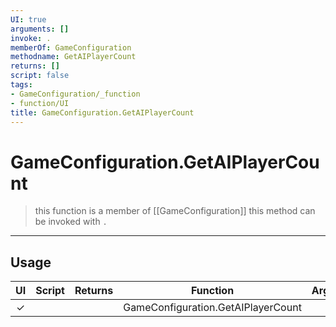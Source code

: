 ```yaml
---
UI: true
arguments: []
invoke: .
memberOf: GameConfiguration
methodname: GetAIPlayerCount
returns: []
script: false
tags:
- GameConfiguration/_function
- function/UI
title: GameConfiguration.GetAIPlayerCount
---
```

# GameConfiguration.GetAIPlayerCount
> this function is a member of [[GameConfiguration]]
> this method can be invoked with `.`
-----
## Usage
|  UI | Script | Returns | Function | Arguments |
|:---:|:------:|-------:|:--------:|:---------|
|✓| ||GameConfiguration.GetAIPlayerCount||
